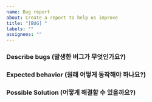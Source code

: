 ```yaml
---
name: Bug report
about: Create a report to help us improve
title: "[BUG] "
labels: ""
assignees: ""
---
```


### Describe bugs (발생한 버그가 무엇인가요?)

### Expected behavior (원래 어떻게 동작해야 하나요?)

### Possible Solution (어떻게 해결할 수 있을까요?)
